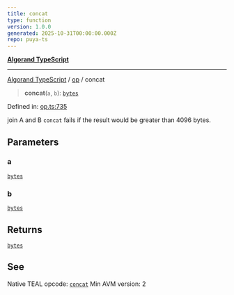 ```yaml
---
title: concat
type: function
version: 1.0.0
generated: 2025-10-31T00:00:00.000Z
repo: puya-ts
---
```


[**Algorand TypeScript**](/reference/algorand-typescript/api/readme/)

---

[Algorand TypeScript](docs/_md/modules) / [op](docs/_md/op/README) / concat

> **concat**(`a`, `b`): [`bytes`](/reference/algorand-typescript/api/index/type-aliases/bytes/)

Defined in: [op.ts:735](https://github.com/algorandfoundation/puya-ts/blob/main/packages/algo-ts/src/op.ts#L735)

join A and B
`concat` fails if the result would be greater than 4096 bytes.

## Parameters

### a

[`bytes`](/reference/algorand-typescript/api/index/type-aliases/bytes/)

### b

[`bytes`](/reference/algorand-typescript/api/index/type-aliases/bytes/)

## Returns

[`bytes`](/reference/algorand-typescript/api/index/type-aliases/bytes/)

## See

Native TEAL opcode: [`concat`](https://dev.algorand.co/reference/algorand-teal/opcodes#concat)
Min AVM version: 2
